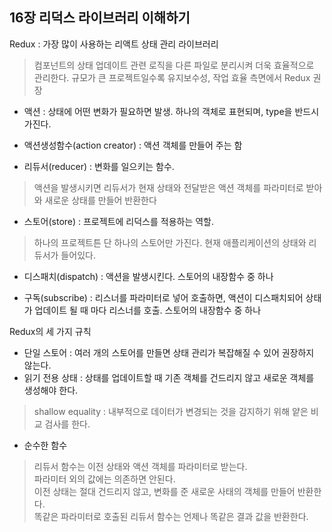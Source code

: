 ## 16장 리덕스 라이브러리 이해하기

Redux : 가장 많이 사용하는 리액트 상태 관리 라이브러리
> 컴포넌트의 상태 업데이트 관련 로직을 다른 파일로 분리시켜 더욱 효율적으로 관리한다.
> 규모가 큰 프로젝트일수록 유지보수성, 작업 효율 측면에서 Redux 권장

- 액션 : 상태에 어떤 변화가 필요하면 발생. 하나의 객체로 표현되며, type을 반드시 가진다.

- 액션생성함수(action creator) : 액션 객체를 만들어 주는 함

- 리듀서(reducer) : 변화를 일으키는 함수.
> 액션을 발생시키면 리듀서가 현재 상태와 전달받은 액션 객체를 파라미터로 받아와 새로운 상태를 만들어 반환한다

- 스토어(store) : 프로젝트에 리덕스를 적용하는 역할.
> 하나의 프로젝트튼 단 하나의 스토어만 가진다.
> 현재 애플리케이션의 상태와 리듀서가 들어있다.

- 디스패치(dispatch) : 액션을 발생시킨다. 스토어의 내장함수 중 하나

- 구독(subscribe) : 리스너를 파라미터로 넣어 호출하면, 액션이 디스패치되어 상태가 업데이트 될 때 마다 리스너를 호출. 스토어의 내장함수 중 하나

Redux의 세 가지 규칙
- 단일 스토어 : 여러 개의 스토어를 만들면 상태 관리가 복잡해질 수 있어 권장하지 않는다.<br>
- 읽기 전용 상태 : 상태를 업데이트할 때 기존 객체를 건드리지 않고 새로운 객체를 생성해야 한다.<br>
> shallow equality : 내부적으로 데이터가 변경되는 것을 감지하기 위해 얕은 비교 검사를 한다.<br>
- 순수한 함수<br>
> 리듀서 함수는 이전 상태와 액션 객체를 파라미터로 받는다.<br>
> 파라미터 외의 값에는 의존하면 안된다.<br>
> 이전 상태는 절대 건드리지 않고, 변화를 준 새로운 사태의 객체를 만들어 반환한다.<br>
> 똑같은 파라미터로 호출된 리듀서 함수는 언제나 똑같은 결과 값을 반환한다.
